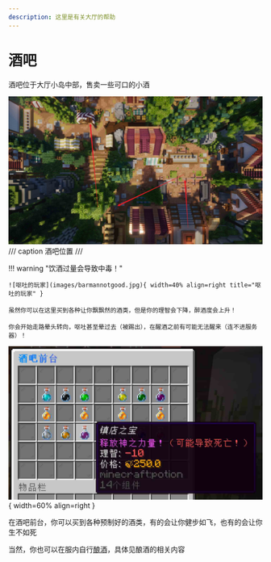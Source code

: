 ```yaml
---
description: 这里是有关大厅的帮助
---
```


# 酒吧

酒吧位于大厅小岛中部，售卖一些可口的小酒

![酒吧](images/barmanpos.jpg)
/// caption
酒吧位置
///

!!! warning "饮酒过量会导致中毒！"

	![呕吐的玩家](images/barmannotgood.jpg){ width=40% align=right title="呕吐的玩家" }
	
	虽然你可以在这里买到各种让你飘飘然的酒类，但是你的理智会下降，醉酒度会上升！
	
	你会开始走路晕头转向，呕吐甚至晕过去（被踢出），在醒酒之前有可能无法醒来（连不进服务器）！
	
![酒吧前台](images/barman.jpg){ width=60% align=right }

在酒吧前台，你可以买到各种预制好的酒类，有的会让你健步如飞，也有的会让你生不如死

当然，你也可以在服内自行<abbr title="使用 BreweryX">酿酒</abbr>，具体见酿酒的相关内容